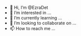 - 👋 Hi, I’m @EzraDet
- 👀 I’m interested in ...
- 🌱 I’m currently learning ...
- 💞️ I’m looking to collaborate on ...
- 📫 How to reach me ...

<!---
EzraDet/EzraDet is a ✨ special ✨ repository because its `README.md` (this file) appears on your GitHub profile.
You can click the Preview link to take a look at your changes.
--->
